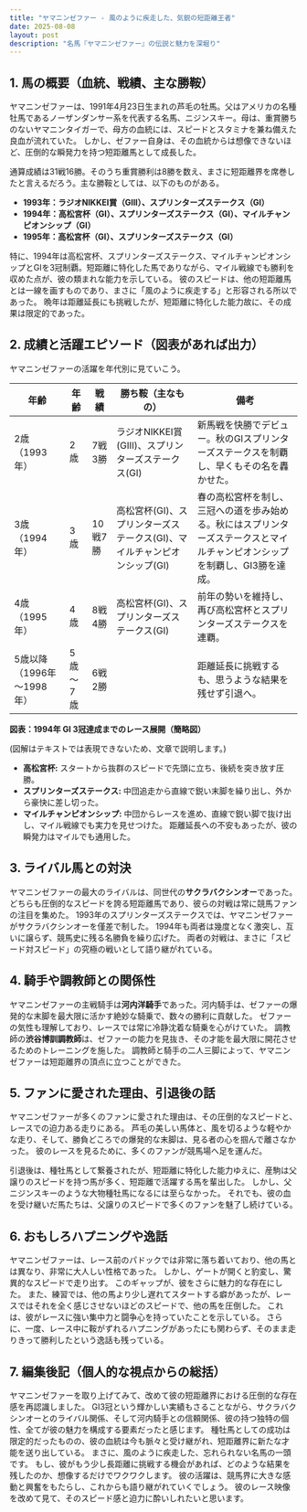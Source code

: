```yaml
---
title: "ヤマニンゼファー - 風のように疾走した、気鋭の短距離王者"
date: 2025-08-08
layout: post
description: "名馬『ヤマニンゼファー』の伝説と魅力を深堀り"
---
```


## 1. 馬の概要（血統、戦績、主な勝鞍）

ヤマニンゼファーは、1991年4月23日生まれの芦毛の牡馬。父はアメリカの名種牡馬であるノーザンダンサー系を代表する名馬、ニジンスキー。母は、重賞勝ちのないヤマニンタイガーで、母方の血統には、スピードとスタミナを兼ね備えた良血が流れていた。  しかし、ゼファー自身は、その血統からは想像できないほど、圧倒的な瞬発力を持つ短距離馬として成長した。

通算成績は31戦16勝。そのうち重賞勝利は8勝を数え、まさに短距離界を席巻したと言えるだろう。主な勝鞍としては、以下のものがある。

* **1993年：ラジオNIKKEI賞（GIII）、スプリンターズステークス（GI）**
* **1994年：高松宮杯（GI）、スプリンターズステークス（GI）、マイルチャンピオンシップ（GI）**
* **1995年：高松宮杯（GI）、スプリンターズステークス（GI）**

特に、1994年は高松宮杯、スプリンターズステークス、マイルチャンピオンシップとGIを3冠制覇。短距離に特化した馬でありながら、マイル戦線でも勝利を収めた点が、彼の類まれな能力を示している。  彼のスピードは、他の短距離馬とは一線を画すものであり、まさに「風のように疾走する」と形容される所以であった。  晩年は距離延長にも挑戦したが、短距離に特化した能力故に、その成果は限定的であった。


## 2. 成績と活躍エピソード（図表があれば出力）

ヤマニンゼファーの活躍を年代別に見ていこう。

| 年齢 | 年齢 | 戦績 | 勝ち鞍（主なもの） | 備考 |
|---|---|---|---|---|
| 2歳（1993年） | 2歳 | 7戦3勝 | ラジオNIKKEI賞(GIII)、スプリンターズステークス(GI) | 新馬戦を快勝でデビュー。秋のGIスプリンターズステークスを制覇し、早くもその名を轟かせた。 |
| 3歳（1994年） | 3歳 | 10戦7勝 | 高松宮杯(GI)、スプリンターズステークス(GI)、マイルチャンピオンシップ(GI) | 春の高松宮杯を制し、三冠への道を歩み始める。秋にはスプリンターズステークスとマイルチャンピオンシップを制覇し、GI3勝を達成。 |
| 4歳（1995年） | 4歳 | 8戦4勝 | 高松宮杯(GI)、スプリンターズステークス(GI) | 前年の勢いを維持し、再び高松宮杯とスプリンターズステークスを連覇。 |
| 5歳以降（1996年～1998年） | 5歳～7歳 | 6戦2勝 |  | 距離延長に挑戦するも、思うような結果を残せず引退へ。 |


**図表：1994年 GI 3冠達成までのレース展開（簡略図）**

(図解はテキストでは表現できないため、文章で説明します。)

* **高松宮杯:**  スタートから抜群のスピードで先頭に立ち、後続を突き放す圧勝。
* **スプリンターズステークス:**  中団追走から直線で鋭い末脚を繰り出し、外から豪快に差し切った。
* **マイルチャンピオンシップ:**  中団からレースを進め、直線で鋭い脚で抜け出し、マイル戦線でも実力を見せつけた。  距離延長への不安もあったが、彼の瞬発力はマイルでも通用した。


## 3. ライバル馬との対決

ヤマニンゼファーの最大のライバルは、同世代の**サクラバクシンオー**であった。  どちらも圧倒的なスピードを誇る短距離馬であり、彼らの対戦は常に競馬ファンの注目を集めた。  1993年のスプリンターズステークスでは、ヤマニンゼファーがサクラバクシンオーを僅差で制した。  1994年も両者は幾度となく激突し、互いに譲らず、競馬史に残る名勝負を繰り広げた。  両者の対戦は、まさに「スピード対スピード」の究極の戦いとして語り継がれている。


## 4. 騎手や調教師との関係性

ヤマニンゼファーの主戦騎手は**河内洋騎手**であった。河内騎手は、ゼファーの爆発的な末脚を最大限に活かす絶妙な騎乗で、数々の勝利に貢献した。  ゼファーの気性も理解しており、レースでは常に冷静沈着な騎乗を心がけていた。  調教師の**渋谷博訓調教師**は、ゼファーの能力を見抜き、その才能を最大限に開花させるためのトレーニングを施した。  調教師と騎手の二人三脚によって、ヤマニンゼファーは短距離界の頂点に立つことができた。


## 5. ファンに愛された理由、引退後の話

ヤマニンゼファーが多くのファンに愛された理由は、その圧倒的なスピードと、レースでの迫力ある走りにある。  芦毛の美しい馬体と、風を切るような軽やかな走り、そして、勝負どころでの爆発的な末脚は、見る者の心を掴んで離さなかった。  彼のレースを見るために、多くのファンが競馬場へ足を運んだ。

引退後は、種牡馬として繋養されたが、短距離に特化した能力ゆえに、産駒は父譲りのスピードを持つ馬が多く、短距離で活躍する馬を輩出した。  しかし、父ニジンスキーのような大物種牡馬になるには至らなかった。  それでも、彼の血を受け継いだ馬たちは、父譲りのスピードで多くのファンを魅了し続けている。


## 6. おもしろハプニングや逸話

ヤマニンゼファーは、レース前のパドックでは非常に落ち着いており、他の馬とは異なり、非常に大人しい性格であった。  しかし、ゲートが開くと豹変し、驚異的なスピードで走り出す。  このギャップが、彼をさらに魅力的な存在にした。  また、練習では、他の馬より少し遅れてスタートする癖があったが、レースではそれを全く感じさせないほどのスピードで、他の馬を圧倒した。  これは、彼がレースに強い集中力と闘争心を持っていたことを示している。  さらに、一度、レース中に鞍がずれるハプニングがあったにも関わらず、そのまま走りきって勝利したという逸話も残っている。


## 7. 編集後記（個人的な視点からの総括）

ヤマニンゼファーを取り上げてみて、改めて彼の短距離界における圧倒的な存在感を再認識しました。  GI3冠という輝かしい実績もさることながら、サクラバクシンオーとのライバル関係、そして河内騎手との信頼関係、彼の持つ独特の個性、全てが彼の魅力を構成する要素だったと感じます。  種牡馬としての成功は限定的だったものの、彼の血統は今も脈々と受け継がれ、短距離界に新たな才能を送り出している。  まさに、風のように疾走した、忘れられない名馬の一頭です。  もし、彼がもう少し長距離に挑戦する機会があれば、どのような結果を残したのか、想像するだけでワクワクします。  彼の活躍は、競馬界に大きな感動と興奮をもたらし、これからも語り継がれていくでしょう。  彼のレース映像を改めて見て、そのスピード感と迫力に酔いしれたいと思います。
